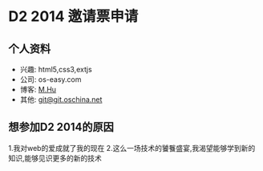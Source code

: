 ﻿# D2 2014 邀请票申请

## 个人资料

- 兴趣: html5,css3,extjs
- 公司: os-easy.com
- 博客: [M.Hu](http://www.cnblogs.com/MrWho/)
- 其他: [git@git.oschina.net](http://git.oschina.net/gitlab)

## 想参加D2 2014的原因

1.我对web的爱成就了我的现在
2.这么一场技术的饕餮盛宴,我渴望能够学到新的知识,能够见识更多的新的技术
